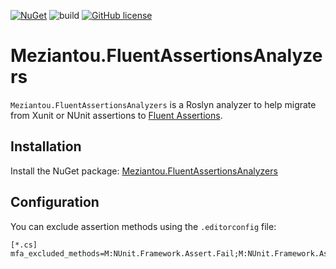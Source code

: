 [![NuGet](https://img.shields.io/nuget/v/Meziantou.FluentAssertionsAnalyzers.svg)](https://www.nuget.org/packages/Meziantou.FluentAssertionsAnalyzers/)
![build](https://github.com/meziantou/Meziantou.FluentAssertionsAnalyzers/workflows/publish/badge.svg)
[![GitHub license](https://img.shields.io/github/license/meziantou/Meziantou.FluentAssertionsAnalyzers.svg)](https://github.com/meziantou/Meziantou.FluentAssertionsAnalyzers/blob/main/LICENSE.txt)

# Meziantou.FluentAssertionsAnalyzers

`Meziantou.FluentAssertionsAnalyzers` is a Roslyn analyzer to help migrate from Xunit or NUnit assertions to [Fluent Assertions](https://fluentassertions.com/).

## Installation

Install the NuGet package: [Meziantou.FluentAssertionsAnalyzers](https://www.nuget.org/packages/Meziantou.FluentAssertionsAnalyzers/)

## Configuration

You can exclude assertion methods using the `.editorconfig` file:

````
[*.cs]
mfa_excluded_methods=M:NUnit.Framework.Assert.Fail;M:NUnit.Framework.Assert.Fail(System.String)
````
